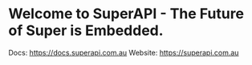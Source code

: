 # Welcome to SuperAPI - The Future of Super is Embedded.

Docs: https://docs.superapi.com.au
Website: https://superapi.com.au
